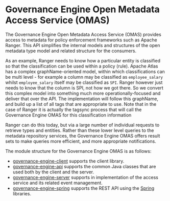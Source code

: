 <!-- SPDX-License-Identifier: CC-BY-4.0 -->
<!-- Copyright Contributors to the ODPi Egeria project. -->

# Governance Engine Open Metadata Access Service (OMAS)

The Governance Engine Open Metadata Access Service (OMAS) provides access to metadata for policy enforcement frameworks
such as Apache Ranger.  This API simplifies the internal models and structures of
the open metadata type model and related structure for the consumers.

As an example, Ranger needs to know how a particular entity is classified so that the
classification can be used within a policy (rule). Apache Atlas has a complex graphName-oriented model,
within which classifications can be multi level - for example a column may be classified
as `employee_salary` whilst `employee_salary` itself may be classified as `SPI`.
Ranger however just needs to know that the column is SPI, not how we got there.
So we convert this complex model into something much more 
operationally-focused and deliver that over the API. The implementation will follow this graphName,
and build up a list of all tags that are appropriate to use. Note that in the case
of Ranger it is actually the tagsync process that will call the
Governance Engine OMAS for this classification information

Ranger can do this today, but via a large number of individual requests to retrieve
types and entities. Rather than these lower level queries to the metadata repository services,
the Governance Engine OMAS offers result sets to make queries more efficient,
and more appropriate notifications.

The module structure for the Governance Engine OMAS is as follows:

* [governance-engine-client](governance-engine-client) supports the client library.
* [governance-engine-api](governance-engine-api) supports the common Java classes that are used both by the client and the server.
* [governance-engine-server](governance-engine-server) supports in implementation of the access service and its related event management.
* [governance-engine-spring](governance-engine-spring) supports the REST API using the [Spring](../../../developer-resources/Spring.md) libraries.
